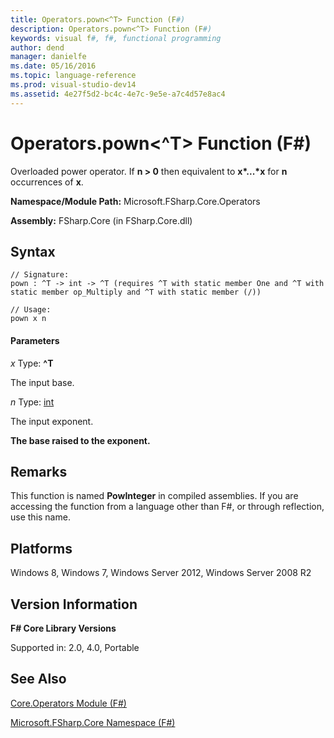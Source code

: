 ```yaml
---
title: Operators.pown<^T> Function (F#)
description: Operators.pown<^T> Function (F#)
keywords: visual f#, f#, functional programming
author: dend
manager: danielfe
ms.date: 05/16/2016
ms.topic: language-reference
ms.prod: visual-studio-dev14
ms.assetid: 4e27f5d2-bc4c-4e7c-9e5e-a7c4d57e8ac4 
---
```


# Operators.pown<^T> Function (F#)

Overloaded power operator. If **n &gt; 0** then equivalent to **x&#42;...&#42;x** for **n** occurrences of **x**.

**Namespace/Module Path:** Microsoft.FSharp.Core.Operators

**Assembly:** FSharp.Core (in FSharp.Core.dll)


## Syntax

```
// Signature:
pown : ^T -> int -> ^T (requires ^T with static member One and ^T with static member op_Multiply and ^T with static member (/))

// Usage:
pown x n
```

#### Parameters
*x*
Type: **^T**


The input base.


*n*
Type: [int](http://msdn.microsoft.com/en-us/library/025d5455-3622-4ea5-9573-3ecbd4ee1375)


The input exponent.



**The base raised to the exponent.**
## Remarks
This function is named **PowInteger** in compiled assemblies. If you are accessing the function from a language other than F#, or through reflection, use this name.


## Platforms
Windows 8, Windows 7, Windows Server 2012, Windows Server 2008 R2


## Version Information
**F# Core Library Versions**

Supported in: 2.0, 4.0, Portable




## See Also
[Core.Operators Module &#40;F&#35;&#41;](Core.Operators-Module-%5BFSharp%5D.md)

[Microsoft.FSharp.Core Namespace &#40;F&#35;&#41;](Microsoft.FSharp.Core-Namespace-%5BFSharp%5D.md)

